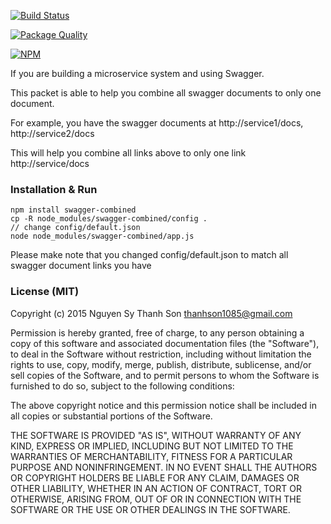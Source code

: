 [![Build Status](https://travis-ci.org/thanhson1085/swagger-combined.svg)](https://travis-ci.org/thanhson1085/angular-admin-seed)

[![Package Quality](http://npm.packagequality.com/badge/swagger-combined.png)](http://packagequality.com/#?package=swagger-combined)

[![NPM](https://nodei.co/npm/swagger-combined.png?downloads=true&downloadRank=true&stars=true)](https://nodei.co/npm/swagger-combined/)

If you are building a microservice system and using Swagger. 

This packet is able to help you combine all swagger documents to only one document.

For example, you have the swagger documents at http://service1/docs, http://service2/docs

This will help you combine all links above to only one link http://service/docs

### Installation & Run
```
npm install swagger-combined
cp -R node_modules/swagger-combined/config .
// change config/default.json
node node_modules/swagger-combined/app.js
```

Please make note that you changed config/default.json to match all swagger document links you have

### License (MIT)
Copyright (c) 2015 Nguyen Sy Thanh Son <thanhson1085@gmail.com>
 
Permission is hereby granted, free of charge, to any person obtaining
a copy of this software and associated documentation files (the
"Software"), to deal in the Software without restriction, including
without limitation the rights to use, copy, modify, merge, publish,
distribute, sublicense, and/or sell copies of the Software, and to
permit persons to whom the Software is furnished to do so, subject to
the following conditions:
 
The above copyright notice and this permission notice shall be
included in all copies or substantial portions of the Software.
 
THE SOFTWARE IS PROVIDED "AS IS", WITHOUT WARRANTY OF ANY KIND,
EXPRESS OR IMPLIED, INCLUDING BUT NOT LIMITED TO THE WARRANTIES OF
MERCHANTABILITY, FITNESS FOR A PARTICULAR PURPOSE AND
NONINFRINGEMENT. IN NO EVENT SHALL THE AUTHORS OR COPYRIGHT HOLDERS BE
LIABLE FOR ANY CLAIM, DAMAGES OR OTHER LIABILITY, WHETHER IN AN ACTION
OF CONTRACT, TORT OR OTHERWISE, ARISING FROM, OUT OF OR IN CONNECTION
WITH THE SOFTWARE OR THE USE OR OTHER DEALINGS IN THE SOFTWARE.
